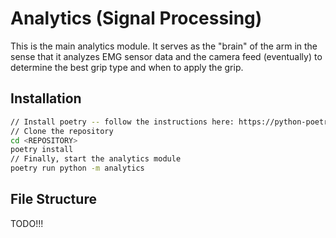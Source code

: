 # Analytics (Signal Processing)
This is the main analytics module. It serves as the "brain" of the arm in the sense that it analyzes EMG sensor data and the camera feed (eventually) to determine the best grip type and when to apply the grip.

## Installation
```bash
// Install poetry -- follow the instructions here: https://python-poetry.org/docs/#installation
// Clone the repository
cd <REPOSITORY>
poetry install
// Finally, start the analytics module
poetry run python -m analytics
```

## File Structure
TODO!!!

